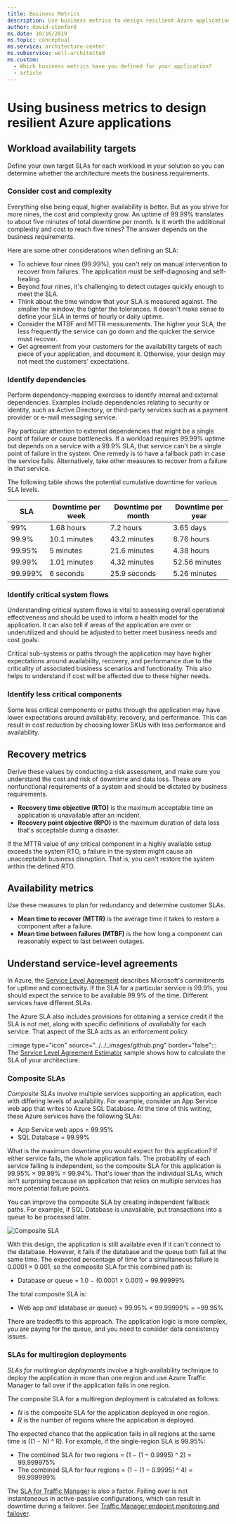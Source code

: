 ```yaml
---
title: Business Metrics
description: Use business metrics to design resilient Azure applications
author: david-stanford
ms.date: 10/16/2019
ms.topic: conceptual
ms.service: architecture-center
ms.subservice: well-architected
ms.custom:
  - Which business metrics have you defined for your application?
  - article
---
```


# Using business metrics to design resilient Azure applications

## Workload availability targets

Define your own target SLAs for each workload in your solution so you can determine whether the architecture meets the business requirements. 

### Consider cost and complexity

Everything else being equal, higher availability is better. But as you strive for more nines, the cost and complexity grow. An uptime of 99.99% translates to about five minutes of total downtime per month. Is it worth the additional complexity and cost to reach five nines? The answer depends on the business requirements.

Here are some other considerations when defining an SLA:

- To achieve four nines (99.99%), you can't rely on manual intervention to recover from failures. The application must be self-diagnosing and self-healing.
- Beyond four nines, it's challenging to detect outages quickly enough to meet the SLA.
- Think about the time window that your SLA is measured against. The smaller the window, the tighter the tolerances. It doesn't make sense to define your SLA in terms of hourly or daily uptime.
- Consider the MTBF and MTTR measurements. The higher your SLA, the less frequently the service can go down and the quicker the service must recover.
- Get agreement from your customers for the availability targets of each piece of your application, and document it. Otherwise, your design may not meet the customers' expectations.

### Identify dependencies

Perform dependency-mapping exercises to identify internal and external dependencies. Examples include dependencies relating to security or identity, such as Active Directory, or third-party services such as a payment provider or e-mail messaging service.

Pay particular attention to external dependencies that might be a single point of failure or cause bottlenecks. If a workload requires 99.99% uptime but depends on a service with a 99.9% SLA, that service can't be a single point of failure in the system. One remedy is to have a fallback path in case the service fails. Alternatively, take other measures to recover from a failure in that service.

The following table shows the potential cumulative downtime for various SLA levels.

| **SLA** | **Downtime per week** | **Downtime per month** | **Downtime per year** |
|---------|-----------------------|------------------------|-----------------------|
| 99%     | 1.68 hours            | 7.2 hours              | 3.65 days             |
| 99.9%   | 10.1 minutes          | 43.2 minutes           | 8.76 hours            |
| 99.95%  | 5 minutes             | 21.6 minutes           | 4.38 hours            |
| 99.99%  | 1.01 minutes          | 4.32 minutes           | 52.56 minutes         |
| 99.999% | 6 seconds             | 25.9 seconds           | 5.26 minutes          |

### Identify critical system flows

Understanding critical system flows is vital to assessing overall operational effectiveness and should be used to inform a health model for the application. It can also tell if areas of the application are over or underutilized and should be adjusted to better meet business needs and cost goals.

Critical sub-systems or paths through the application may have higher expectations around availability, recovery, and performance due to the criticality of associated business scenarios and functionality. This also helps to understand if cost will be affected due to these higher needs.

### Identify less critical components

Some less critical components or paths through the application may have lower expectations around availability, recovery, and performance. This can result in cost reduction by choosing lower SKUs with less performance and availability.

## Recovery metrics

Derive these values by conducting a risk assessment, and make sure you understand the cost and risk of downtime and data loss. These are nonfunctional requirements of a system and should be dictated by business requirements.

- **Recovery time objective (RTO)** is the maximum acceptable time an application is unavailable after an incident.
- **Recovery point objective (RPO)** is the maximum duration of data loss that's acceptable during a disaster.

If the MTTR value of *any* critical component in a highly available setup exceeds the system RTO, a failure in the system might cause an unacceptable business disruption. That is, you can't restore the system within the defined RTO.

## Availability metrics

Use these measures to plan for redundancy and determine customer SLAs.

- **Mean time to recover (MTTR)** is the average time it takes to restore a component after a failure.
- **Mean time between failures (MTBF)** is the how long a component can reasonably expect to last between outages.

## Understand service-level agreements

In Azure, the [Service Level Agreement](https://azure.microsoft.com/support/legal/sla/) describes Microsoft's commitments for uptime and connectivity. If the SLA for a particular service is 99.9%, you should expect the service to be available 99.9% of the time. Different services have different SLAs.

The Azure SLA also includes provisions for obtaining a service credit if the SLA is not met, along with specific definitions of *availability* for each service. That aspect of the SLA acts as an enforcement policy.

:::image type="icon" source="../../_images/github.png" border="false"::: The [Service Level Agreement Estimator](https://github.com/mspnp/samples/tree/master/Reliability/SLAEstimator) sample shows how to calculate the SLA of your architecture. 

### Composite SLAs

*Composite SLAs* involve multiple services supporting an application, each with differing levels of availability. For example, consider an App Service web app that writes to Azure SQL Database. At the time of this writing, these Azure services have the following SLAs:

- App Service web apps = 99.95%
- SQL Database = 99.99%

What is the maximum downtime you would expect for this application? If either service fails, the whole application fails. The probability of each service failing is independent, so the composite SLA for this application is 99.95% × 99.99% = 99.94%. That's lower than the individual SLAs, which isn't surprising because an application that relies on multiple services has more potential failure points.

You can improve the composite SLA by creating independent fallback paths. For example, if SQL Database is unavailable, put transactions into a queue to be processed later.

![Composite SLA](../../framework/_images/composite-sla.png)

With this design, the application is still available even if it can't connect to the database. However, it fails if the database and the queue both fail at the same time. The expected percentage of time for a simultaneous failure is 0.0001 × 0.001, so the composite SLA for this combined path is:

- Database *or* queue = 1.0 − (0.0001 × 0.001) = 99.99999%

The total composite SLA is:

- Web app *and* (database *or* queue) = 99.95% × 99.99999% = \~99.95%

There are tradeoffs to this approach. The application logic is more complex, you are paying for the queue, and you need to consider data consistency issues.

### SLAs for multiregion deployments

*SLAs for multiregion deployments* involve a high-availability technique to deploy the application in more than one region and use Azure Traffic Manager to fail over if the application fails in one region.

The composite SLA for a multiregion deployment is calculated as follows:

- *N* is the composite SLA for the application deployed in one region.
- *R* is the number of regions where the application is deployed.

The expected chance that the application fails in all regions at the same time is ((1 − N) \^ R). For example, if the single-region SLA is 99.95%:

- The combined SLA for two regions = (1 − (1 − 0.9995) \^ 2) = 99.999975%
- The combined SLA for four regions =  (1 − (1 − 0.9995) \^ 4)  = 99.999999%

The [SLA for Traffic Manager](https://azure.microsoft.com/support/legal/sla/traffic-manager/v1_0/) is also a factor. Failing over is not instantaneous in active-passive configurations, which can result in downtime during a failover. See [Traffic Manager endpoint monitoring and failover](/azure/traffic-manager/traffic-manager-monitoring).